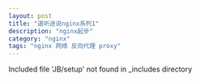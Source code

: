 ```yaml
---
layout: post
title: "道听途说nginx系列1"
description: "nginx起步"
category: "nginx"
tags: "nginx 网络 反向代理 proxy"
---
```

Included file 'JB/setup' not found in _includes directory
